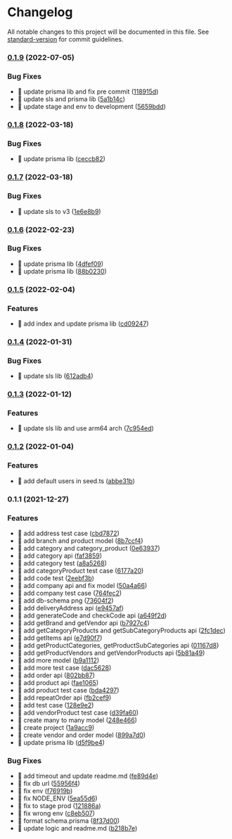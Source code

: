 # Changelog

All notable changes to this project will be documented in this file. See [standard-version](https://github.com/conventional-changelog/standard-version) for commit guidelines.

### [0.1.9](https://github.com/yeukfei02/multivendor-api/compare/v0.1.8...v0.1.9) (2022-07-05)


### Bug Fixes

* 🐛 update prisma lib and fix pre commit ([118915d](https://github.com/yeukfei02/multivendor-api/commit/118915d2f6c870d1d5873bc70afab9b75c3d3e0d))
* 🐛 update sls and prisma lib ([5a1b14c](https://github.com/yeukfei02/multivendor-api/commit/5a1b14c62737d537ec36d87de3543a8ec5975aa3))
* 🐛 update stage and env to development ([5659bdd](https://github.com/yeukfei02/multivendor-api/commit/5659bdda45d6b64a13914314ab09625dc75c0f36))

### [0.1.8](https://github.com/yeukfei02/multivendor-api/compare/v0.1.7...v0.1.8) (2022-03-18)


### Bug Fixes

* 🐛 update prisma lib ([ceccb82](https://github.com/yeukfei02/multivendor-api/commit/ceccb82501eecd6edddea4c7d7603309291b85b9))

### [0.1.7](https://github.com/yeukfei02/multivendor-api/compare/v0.1.6...v0.1.7) (2022-03-18)


### Bug Fixes

* 🐛 update sls to v3 ([1e6e8b9](https://github.com/yeukfei02/multivendor-api/commit/1e6e8b987e5e1c590e24f2c69de8c19841a0b78a))

### [0.1.6](https://github.com/yeukfei02/multivendor-api/compare/v0.1.5...v0.1.6) (2022-02-23)


### Bug Fixes

* 🐛 update prisma lib ([4dfef09](https://github.com/yeukfei02/multivendor-api/commit/4dfef09f8ffb488f5999cedd5c1631a4ce3f6245))
* 🐛 update prisma lib ([88b0230](https://github.com/yeukfei02/multivendor-api/commit/88b0230efdf3bfd1a1ded742ca405224a19969af))

### [0.1.5](https://github.com/yeukfei02/multivendor-api/compare/v0.1.4...v0.1.5) (2022-02-04)


### Features

* 🎸 add index and update prisma lib ([cd09247](https://github.com/yeukfei02/multivendor-api/commit/cd09247618113eeacb38d397134d82a15297bfe3))

### [0.1.4](https://github.com/yeukfei02/multivendor-api/compare/v0.1.3...v0.1.4) (2022-01-31)


### Bug Fixes

* 🐛 update sls lib ([612adb4](https://github.com/yeukfei02/multivendor-api/commit/612adb4f2114ed23ff1d24a25402d7df6de0d953))

### [0.1.3](https://github.com/yeukfei02/multivendor-api/compare/v0.1.2...v0.1.3) (2022-01-12)


### Features

* 🎸 update sls lib and use arm64 arch ([7c954ed](https://github.com/yeukfei02/multivendor-api/commit/7c954ed6e51b0ac67e0b01a732c48e237b00267d))

### [0.1.2](https://github.com/yeukfei02/multivendor-api/compare/v0.1.1...v0.1.2) (2022-01-04)


### Features

* 🎸 add default users in seed.ts ([abbe31b](https://github.com/yeukfei02/multivendor-api/commit/abbe31bc59c8a34b9410e14d419f6ca1d4f8d52c))

### 0.1.1 (2021-12-27)


### Features

* 🎸 add address test case ([cbd7872](https://github.com/yeukfei02/multivendor-api/commit/cbd7872bf377b5da270511e4bdf9e6bf01a9472b))
* 🎸 add branch and product model ([8b7ccf4](https://github.com/yeukfei02/multivendor-api/commit/8b7ccf44cd111d1e4a9b923a57a4ee5ef170588d))
* 🎸 add category and category_product ([0e63937](https://github.com/yeukfei02/multivendor-api/commit/0e63937560159e8f841368a4031754b74636f86b))
* 🎸 add category api ([faf3859](https://github.com/yeukfei02/multivendor-api/commit/faf3859914631244b9c44b5d7492a47b989ac71a))
* 🎸 add category test ([a8a5268](https://github.com/yeukfei02/multivendor-api/commit/a8a5268bf7ae7cf246c9c22780bb5bbffabb5b01))
* 🎸 add categoryProduct test case ([6177a20](https://github.com/yeukfei02/multivendor-api/commit/6177a2072fcfc91256343e1bf922c8ef6f1941c6))
* 🎸 add code test ([2eebf3b](https://github.com/yeukfei02/multivendor-api/commit/2eebf3b455161a9b3151f849674bfb6b1ac012ee))
* 🎸 add company api and fix model ([50a4a66](https://github.com/yeukfei02/multivendor-api/commit/50a4a6685124f650eced94f01683cf15c223bb38))
* 🎸 add company test case ([764fec2](https://github.com/yeukfei02/multivendor-api/commit/764fec2dfe9a480f9fa24c1fedba1a4948c0b9c8))
* 🎸 add db-schema png ([73604f2](https://github.com/yeukfei02/multivendor-api/commit/73604f2e1b126893ffa7bf2aa8402c04afe0b86d))
* 🎸 add deliveryAddress api ([e9457af](https://github.com/yeukfei02/multivendor-api/commit/e9457af4cd2317490597f26e2d672ef63aca8ad7))
* 🎸 add generateCode and checkCode api ([a649f2d](https://github.com/yeukfei02/multivendor-api/commit/a649f2d8edea247e956006d1b2363a682a69fd87))
* 🎸 add getBrand and getVendor api ([b7927c4](https://github.com/yeukfei02/multivendor-api/commit/b7927c489b29ae16ce907f42607210169e1f6e29))
* 🎸 add getCategoryProducts and getSubCategoryProducts api ([2fc1dec](https://github.com/yeukfei02/multivendor-api/commit/2fc1dec0af89fb1a37ccbf81681b2809dddac16a))
* 🎸 add getItems api ([e7d90f7](https://github.com/yeukfei02/multivendor-api/commit/e7d90f76a3da8b7f093366272b0d8f549845b160))
* 🎸 add getProductCategories, getProductSubCategories api ([01167d8](https://github.com/yeukfei02/multivendor-api/commit/01167d82e07cbca894603c7ee3c3ae03bb95631a))
* 🎸 add getProductVendors and getVendorProducts api ([5b81a49](https://github.com/yeukfei02/multivendor-api/commit/5b81a4993b483157a24d7c04fe84ada2ce297284))
* 🎸 add more model ([b9a1112](https://github.com/yeukfei02/multivendor-api/commit/b9a11124c5545024a1f9c497bd42877f38648046))
* 🎸 add more test case ([dac5628](https://github.com/yeukfei02/multivendor-api/commit/dac562830bf3d5d4e91fce6863834ac0b34704c5))
* 🎸 add order api ([802bb87](https://github.com/yeukfei02/multivendor-api/commit/802bb87f317ad53d6bfa81f5cb20e602427c05bd))
* 🎸 add product api ([fae1065](https://github.com/yeukfei02/multivendor-api/commit/fae1065493011b941dbb3414378afca1a6e0c903))
* 🎸 add product test case ([bda4297](https://github.com/yeukfei02/multivendor-api/commit/bda429736d2bd1eccea966d0aec8dff8ffafa7a3))
* 🎸 add repeatOrder api ([fb2cef9](https://github.com/yeukfei02/multivendor-api/commit/fb2cef9c825e10113ff62424915e0879e89aabed))
* 🎸 add test case ([128e9e2](https://github.com/yeukfei02/multivendor-api/commit/128e9e210aed7b62d4e631081dbf10ea5f23d481))
* 🎸 add vendorProduct test case ([d39fa60](https://github.com/yeukfei02/multivendor-api/commit/d39fa60556f2f34b965a2d8387e999c78b5a1c9c))
* 🎸 create many to many model ([248e466](https://github.com/yeukfei02/multivendor-api/commit/248e466997f605339420533896d8608a18ab0390))
* 🎸 create project ([1a9acc9](https://github.com/yeukfei02/multivendor-api/commit/1a9acc9a0a1967bac351b6d536f33d97915ad43d))
* 🎸 create vendor and order model ([899a7d0](https://github.com/yeukfei02/multivendor-api/commit/899a7d0377db95f264388ead4b2b9cb6691352c6))
* 🎸 update prisma lib ([d5f9be4](https://github.com/yeukfei02/multivendor-api/commit/d5f9be4c003f6c32068f8f421c66db7f1938e6ac))


### Bug Fixes

* 🐛 add timeout and update readme.md ([fe89d4e](https://github.com/yeukfei02/multivendor-api/commit/fe89d4e06eea3ee9ec71b15161cbcd2628fe2202))
* 🐛 fix db url ([55956f4](https://github.com/yeukfei02/multivendor-api/commit/55956f4f074f601bf0642b3455931e115c59d273))
* 🐛 fix env ([f76919b](https://github.com/yeukfei02/multivendor-api/commit/f76919b3befb3e554da628c5be24666190fac634))
* 🐛 fix NODE_ENV ([5ea55d6](https://github.com/yeukfei02/multivendor-api/commit/5ea55d6f79aa30c668b32d1c2c6962da7c3d92e8))
* 🐛 fix to stage prod ([121886a](https://github.com/yeukfei02/multivendor-api/commit/121886adb412cf5a08c0d78fa652134b8f9a755a))
* 🐛 fix wrong env ([c8eb507](https://github.com/yeukfei02/multivendor-api/commit/c8eb507e5bcec2cb14f069dc15707dcc18e61e09))
* 🐛 format schema.prisma ([8f37d00](https://github.com/yeukfei02/multivendor-api/commit/8f37d008fc3e2aed90c3f214fe36b067749bd6bc))
* 🐛 update logic and readme.md ([b218b7e](https://github.com/yeukfei02/multivendor-api/commit/b218b7ef5bb39976aeadf63973b40572ef69bd32))
